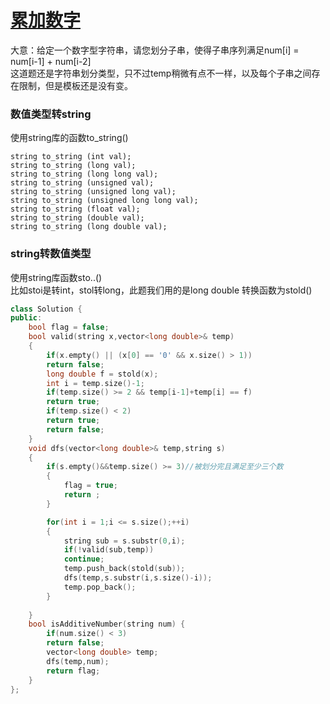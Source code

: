 # [累加数字](https://leetcode-cn.com/problems/additive-number/)
大意：给定一个数字型字符串，请您划分子串，使得子串序列满足num[i] = num[i-1] + num[i-2]      
这道题还是字符串划分类型，只不过temp稍微有点不一样，以及每个子串之间存在限制，但是模板还是没有变。     
### 数值类型转string
使用string库的函数to_string()  
```
string to_string (int val);
string to_string (long val);
string to_string (long long val);
string to_string (unsigned val);
string to_string (unsigned long val);
string to_string (unsigned long long val);
string to_string (float val);
string to_string (double val);
string to_string (long double val);
```
### string转数值类型
使用string库函数sto..()    
比如stoi是转int，stol转long，此题我们用的是long double 转换函数为stold()   
```cpp
class Solution {
public:
    bool flag = false;
    bool valid(string x,vector<long double>& temp)
    {
        if(x.empty() || (x[0] == '0' && x.size() > 1))
        return false;
        long double f = stold(x);
        int i = temp.size()-1;
        if(temp.size() >= 2 && temp[i-1]+temp[i] == f)
        return true;
        if(temp.size() < 2)
        return true;
        return false; 
    }
    void dfs(vector<long double>& temp,string s)
    {
        if(s.empty()&&temp.size() >= 3)//被划分完且满足至少三个数
        {
            flag = true;
            return ;
        }

        for(int i = 1;i <= s.size();++i)
        {
            string sub = s.substr(0,i);
            if(!valid(sub,temp))
            continue;
            temp.push_back(stold(sub));
            dfs(temp,s.substr(i,s.size()-i));
            temp.pop_back();
        }
        
    }
    bool isAdditiveNumber(string num) {
        if(num.size() < 3)
        return false;
        vector<long double> temp;
        dfs(temp,num);
        return flag;
    }
};
```

